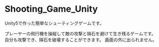 # Shooting_Game_Unity

Unity5で作った簡単なシューティングゲームです。

プレーヤーの飛行機を操縦して敵の攻撃と隕石を避けて生き残るゲームです。
自分も攻撃でき、隕石を破壊することができます。
画面の外に出られません。
